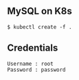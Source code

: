 ## MySQL on K8s

```
$ kubectl create -f .
```

## Credentials
```
Username : root
Password : password
```